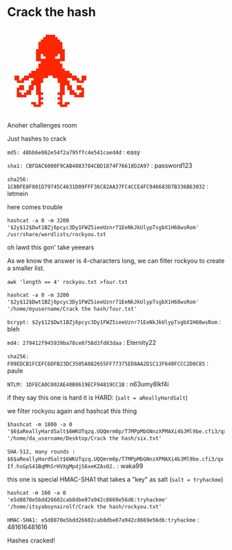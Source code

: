 # Crack the hash

<img src="cth.jpeg" width=200 height=200 alt="cth">

Anoher challenges room

Just hashes to crack

`md5: 48bb6e862e54f2a795ffc4e541caed4d` : easy

`sha1: CBFDAC6008F9CAB4083784CBD1874F76618D2A97` : password123

`sha256: 1C8BFE8F801D79745C4631D09FFF36C82AA37FC4CCE4FC946683D7B336B63032` : letmein

here comes trouble

```
hashcat -a 0 -m 3200 '$2y$12$Dwt1BZj6pcyc3Dy1FWZ5ieeUznr71EeNkJkUlypTsgbX1H68wsRom' /usr/share/wordlists/rockyou.txt
```

oh lawd this gon' take yeeears

As we know the answer is 4-characters long, we can filter rockyou to create a smaller list.

`awk 'length == 4' rockyou.txt >four.txt`

```
hashcat -a 0 -m 3200 '$2y$12$Dwt1BZj6pcyc3Dy1FWZ5ieeUznr71EeNkJkUlypTsgbX1H68wsRom' '/home/myusername/Crack the hash/four.txt'
```

`bcrypt: $2y$12$Dwt1BZj6pcyc3Dy1FWZ5ieeUznr71EeNkJkUlypTsgbX1H68wsRom` : bleh

`md4: 279412f945939ba78ce0758d3fd83daa` : Eternity22

`sha256: F09EDCB1FCEFC6DFB23DC3505A882655FF77375ED8AA2D1C13F640FCCC2D0C85` : paule

`NTLM: 1DFECA0C002AE40B8619ECF94819CC1B` : n63umy8lkf4i

if they say this one is hard it is HARD: (`salt = aReallyHardSalt`)

we filter rockyou again and hashcat this thing

```
$hashcat -m 1800 -a 0 '$6$aReallyHardSalt$6WKUTqzq.UQQmrm0p/T7MPpMbGNnzXPMAXi4bJMl9be.cfi3/qxIf.hsGpS41BqMhSrHVXgMpdjS6xeKZAs02.' '/home/da_username/Desktop/Crack the hash/six.txt'
```

`SHA-512, many rounds : $6$aReallyHardSalt$6WKUTqzq.UQQmrm0p/T7MPpMbGNnzXPMAXi4bJMl9be.cfi3/qxIf.hsGpS41BqMhSrHVXgMpdjS6xeKZAs02.` : waka99

this one is special HMAC-SHA1 that takes a "key" as salt (`salt = tryhackme`)

```
hashcat -m 160 -a 0 'e5d8870e5bdd26602cab8dbe07a942c8669e56d6:tryhackme' '/home/itsyaboynairolf/Crack the hash/rockyou.txt'
```

`HMAC-SHA1: e5d8870e5bdd26602cab8dbe07a942c8669e56d6:tryhackme` : 481616481616

Hashes cracked!
